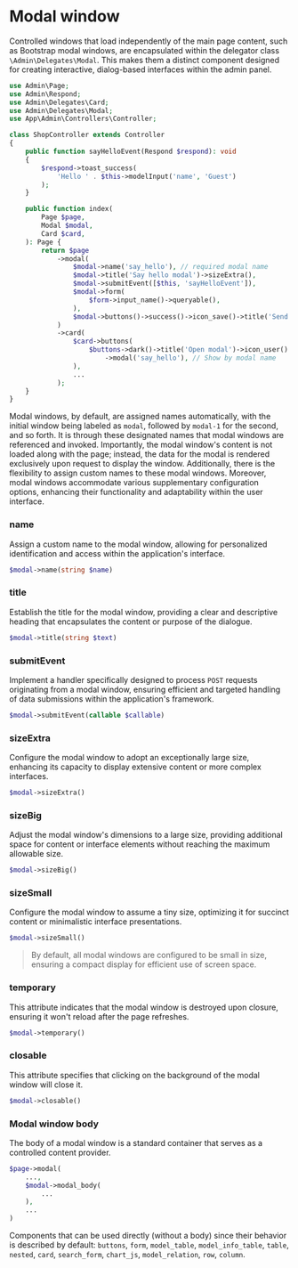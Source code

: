 # Modal window

Controlled windows that load independently of the main page content, such as Bootstrap modal windows, are encapsulated within the delegator class `\Admin\Delegates\Modal`. This makes them a distinct component designed for creating interactive, dialog-based interfaces within the admin panel.

```php
use Admin\Page;
use Admin\Respond;
use Admin\Delegates\Card;
use Admin\Delegates\Modal;
use App\Admin\Controllers\Controller;

class ShopController extends Controller
{
	public function sayHelloEvent(Respond $respond): void
	{
		$respond->toast_success(
			'Hello ' . $this->modelInput('name', 'Guest')
		);
	}

    public function index(
		Page $page,
		Modal $modal,
		Card $card,
	): Page {
		return $page
			->modal(
			    $modal->name('say_hello'), // required modal name
				$modal->title('Say hello modal')->sizeExtra(),
				$modal->submitEvent([$this, 'sayHelloEvent']),
				$modal->form(
					$form->input_name()->queryable(),
				),
				$modal->buttons()->success()->icon_save()->title('Send')->modalSubmit(),
			)
			->card(
			    $card->buttons(
					$buttons->dark()->title('Open modal')->icon_user()
						->modal('say_hello'), // Show by modal name
				),
				...
			);
	}
}
```
Modal windows, by default, are assigned names automatically, with the initial window being labeled as `modal`, followed by `modal-1` for the second, and so forth. It is through these designated names that modal windows are referenced and invoked. Importantly, the modal window's content is not loaded along with the page; instead, the data for the modal is rendered exclusively upon request to display the window. Additionally, there is the flexibility to assign custom names to these modal windows. Moreover, modal windows accommodate various supplementary configuration options, enhancing their functionality and adaptability within the user interface.

### name
Assign a custom name to the modal window, allowing for personalized identification and access within the application's interface.
```php
$modal->name(string $name)
```

### title
Establish the title for the modal window, providing a clear and descriptive heading that encapsulates the content or purpose of the dialogue.
```php
$modal->title(string $text)
```

### submitEvent
Implement a handler specifically designed to process `POST` requests originating from a modal window, ensuring efficient and targeted handling of data submissions within the application's framework.
```php
$modal->submitEvent(callable $callable)
```

### sizeExtra
Configure the modal window to adopt an exceptionally large size, enhancing its capacity to display extensive content or more complex interfaces.
```php
$modal->sizeExtra()
```

### sizeBig
Adjust the modal window's dimensions to a large size, providing additional space for content or interface elements without reaching the maximum allowable size.
```php
$modal->sizeBig()
```

### sizeSmall
Configure the modal window to assume a tiny size, optimizing it for succinct content or minimalistic interface presentations.
```php
$modal->sizeSmall()
```

> By default, all modal windows are configured to be small in size, ensuring a compact display for efficient use of screen space.


### temporary
This attribute indicates that the modal window is destroyed upon closure, ensuring it won't reload after the page refreshes.
```php
$modal->temporary()
```

### closable
This attribute specifies that clicking on the background of the modal window will close it.
```php
$modal->closable()
```

### Modal window body
The body of a modal window is a standard container that serves as a controlled content provider.
```php
$page->modal(
	...,
	$modal->modal_body(
		...
	),
	...
)
```
Components that can be used directly (without a body) since their behavior is described by default: `buttons`, `form`, `model_table`, `model_info_table`, `table`, `nested`, `card`, `search_form`, `chart_js`, `model_relation`, `row`, `column`.

